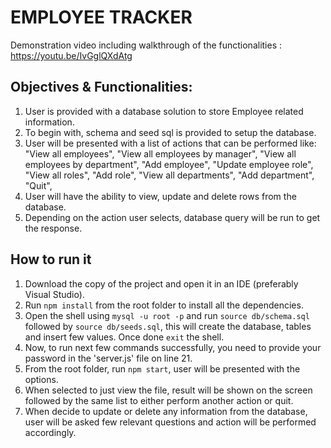 # EMPLOYEE TRACKER

Demonstration video including walkthrough of the functionalities : https://youtu.be/IvGglQXdAtg

## Objectives & Functionalities:

1. User is provided with a database solution to store Employee related information.
2. To begin with, schema and seed sql is provided to setup the database.
3. User will be presented with a list of actions that can be performed like:
   "View all employees",
   "View all employees by manager",
   "View all employees by department",
   "Add employee",
   "Update employee role",
   "View all roles",
   "Add role",
   "View all departments",
   "Add department",
   "Quit",
4. User will have the ability to view, update and delete rows from the database.
5. Depending on the action user selects, database query will be run to get the response.

## How to run it

1. Download the copy of the project and open it in an IDE (preferably Visual Studio).
2. Run `npm install` from the root folder to install all the dependencies.
3. Open the shell using `mysql -u root -p` and run `source db/schema.sql` followed by `source db/seeds.sql`, this will create the database, tables and insert few values. Once done `exit` the shell.
4. Now, to run next few commands successfully, you need to provide your password in the 'server.js' file on line 21.
5. From the root folder, run `npm start`, user will be presented with the options.
6. When selected to just view the file, result will be shown on the screen followed by the same list to either perform another action or quit.
7. When decide to update or delete any information from the database, user will be asked few relevant questions and action will be performed accordingly.